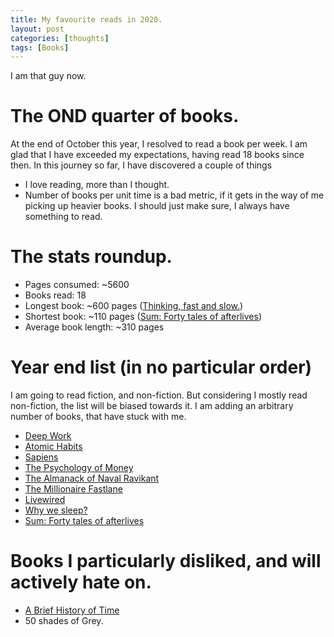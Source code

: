```yaml
---
title: My favourite reads in 2020.
layout: post
categories: [thoughts]
tags: [Books]
---
```

I am that guy now.

# The OND quarter of books.
At the end of October this year, I resolved to read a book per week. I am glad that I have exceeded my expectations, having read 18 books since then. In this journey so far, I have discovered a couple of things
* I love reading, more than I thought.
* Number of books per unit time is a bad metric, if it gets in the way of me picking up heavier books. I should just make sure, I always have something to read.
# The stats roundup.
* Pages consumed: ~5600
* Books read: 18
* Longest book: ~600 pages ([Thinking, fast and slow.](https://advait.live/thinking-fast-slow/))
* Shortest book: ~110 pages ([Sum: Forty tales of afterlives](https://advait.live/sum/))
* Average book length: ~310 pages
# Year end list (in no particular order)
I am going to read fiction, and non-fiction. But considering I mostly read non-fiction, the list will be biased towards it. I am adding an arbitrary number of books, that have stuck with me.
* [Deep Work](https://advait.live/Deep-work/)
* [Atomic Habits](https://advait.live/Atomic-Habits/)
* [Sapiens](https://advait.live/sapiens/)
* [The Psychology of Money](https://advait.live/psychology-of-money/)
* [The Almanack of Naval Ravikant](https://advait.live/naval-ravikant/)
* [The Millionaire Fastlane](https://advait.live/fastlane/)
* [Livewired](https://advait.live/Livewired/)
* [Why we sleep?](https://advait.live/why-we-sleep/)
*  [Sum: Forty tales of afterlives](https://advait.live/sum/)
# Books I particularly disliked, and will actively hate on.
*  [A Brief History of Time](https://advait.live/history-of-time/)
*  50 shades of Grey.
